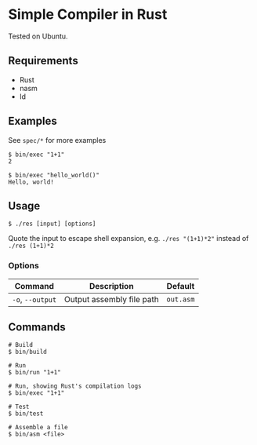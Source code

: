 # Simple Compiler in Rust

Tested on Ubuntu.

## Requirements

- Rust
- nasm
- ld

## Examples
See `spec/*` for more examples

```shell
$ bin/exec "1+1"
2
```
```shell
$ bin/exec "hello_world()"
Hello, world!
```

## Usage

```shell
$ ./res [input] [options]
```

Quote the input to escape shell expansion, 
e.g. `./res "(1+1)*2"` instead of `./res (1+1)*2`

### Options

| Command            | Description               | Default    |
|--------------------|---------------------------|------------|
| `-o`, `--output`   | Output assembly file path | `out.asm`  |

## Commands

```shell
# Build
$ bin/build

# Run
$ bin/run "1+1"

# Run, showing Rust's compilation logs
$ bin/exec "1+1"

# Test
$ bin/test

# Assemble a file
$ bin/asm <file>
```